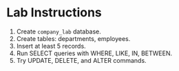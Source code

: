 # Lab Instructions
1. Create `company_lab` database.
2. Create tables: departments, employees.
3. Insert at least 5 records.
4. Run SELECT queries with WHERE, LIKE, IN, BETWEEN.
5. Try UPDATE, DELETE, and ALTER commands.
